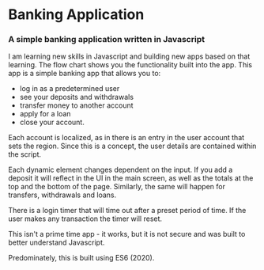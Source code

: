# Banking Application
### A simple banking application written in Javascript

I am learning new skills in Javascript and building new apps based on that learning. The flow chart shows you the functionality built into the app. This app is a simple banking app that allows you to:

- log in as a predetermined user 
- see your deposits and withdrawals
- transfer money to another account
- apply for a loan
- close your account.

Each account is localized, as in there is an entry in the user account that sets the region. Since this is a concept, the user details are contained within the script.

Each dynamic element changes dependent on the input. If you add a deposit it will reflect in the UI in the main screen, as well as the totals at the top and the bottom of the page. Similarly, the same will happen for transfers, withdrawals and loans.

There is a login timer that will time out after a preset period of time. If the user makes any transaction the timer will reset.

This isn't a prime time app - it works, but it is not secure and was built to better understand Javascript.

Predominately, this is built using ES6 (2020).
